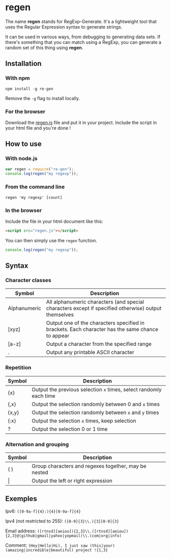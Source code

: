 regen
==========

The name **regen** stands for RegExp-Generate. It's a lightweight tool that uses the Regular Expression syntax to generate strings.

It can be used in various ways, from debugging to generating data sets. If there's something that you can match using a RegExp, you can generate a random set of this thing using **regen**.

## Installation

### With npm

```shell
npm install -g re-gen
```
Remove the `-g` flag to install locally.

### For the browser
Download the [regen.js](https://raw.githubusercontent.com/Ensiss/regen/master/lib/regen.js) file and put it in your project. Include the script in your html file and you're done !

## How to use

### With node.js

```js
var regen = require("re-gen");
console.log(regen("my regexp"));
```

### From the command line

```shell
regen 'my regexp' [count]
```

### In the browser

Include the file in your html document like this:
```html
<script src="regen.js"></script>
```
You can then simply use the `regen` function.
```js
console.log(regen("my regexp"));
```

## Syntax

### Character classes

| Symbol       | Description                                                                                          |
| ------------ | ---------------------------------------------------------------------------------------------------- |
| Alphanumeric | All alphanumeric characters (and special characters except if specified otherwise) output themselves |
| [xyz]        | Output one of the characters specified in brackets. Each character has the same chance to appear     |
| [a-z]        | Output a character from the specified range                                                          |
| .            | Output any printable ASCII character                                                                 |

### Repetition

| Symbol       | Description                                                        |
| ------------ | ------------------------------------------------------------------ |
| {x}          | Output the previous selection `x` times, select randomly each time |
| {,x}         | Output the selection randomly between 0 and `x` times              |
| {x,y}        | Output the selection randomly between `x` and `y` times            |
| {:x}         | Output the selection `x` times, keep selection                     |
| ?            | Output the selection 0 or 1 time                                   |

### Alternation and grouping

| Symbol       | Description                                                        |
| ------------ | ------------------------------------------------------------------ |
| ( )          | Group characters and regexes together, may be nested               |
| \|            | Output the left or right expression                               |

## Exemples

Ipv6: `([0-9a-f]{4}:){4}[0-9a-f]{4}`

Ipv4 (not restricted to 255): `([0-9]{3}\\.){3}[0-9]{3}`

Email address: `([rtnsd][aeiou]){2,3}\\.([rtnsd][aeiou]){2,3}@(github|gmail|yahoo|yopmail)\\.(com|org|info)`

Comment: `(Hey|Hello|Hi), I just saw (this|your) (amazing|incredible|beautiful) project !{1,3}`
